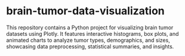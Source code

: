 # brain-tumor-data-visualization
This repository contains a Python project for visualizing brain tumor datasets using Plotly. It features interactive histograms, box plots, and animated charts to analyze tumor types, demographics, and sizes, showcasing data preprocessing, statistical summaries, and insights.
